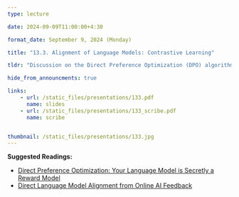 ```yaml
---
type: lecture

date: 2024-09-09T11:00:00+4:30

format_date: September 9, 2024 (Monday)

title: "13.3. Alignment of Language Models: Contrastive Learning"

tldr: "Discussion on the Direct Preference Optimization (DPO) algorithm."

hide_from_announcments: true

links: 
    - url: /static_files/presentations/133.pdf
      name: slides
    - url: /static_files/presentations/133_scribe.pdf
      name: scribe


thumbnail: /static_files/presentations/133.jpg
---
```

<!-- Other additional contents using markdown -->
**Suggested Readings:**
- [Direct Preference Optimization: Your Language Model is Secretly a Reward Model](https://arxiv.org/pdf/2305.18290)
- [Direct Language Model Alignment from Online AI Feedback](https://arxiv.org/pdf/2402.04792)
